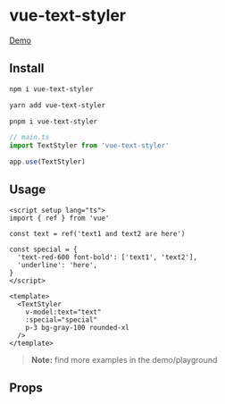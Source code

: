 # vue-text-styler

[Demo](https://vue-text-styler.netlify.app/)

## Install

```bash
npm i vue-text-styler
```

```bash
yarn add vue-text-styler
```

```bash
pnpm i vue-text-styler
```

```ts
// main.ts
import TextStyler from 'vue-text-styler'

app.use(TextStyler)
```

## Usage

```vue
<script setup lang="ts">
import { ref } from 'vue'

const text = ref('text1 and text2 are here')

const special = {
  'text-red-600 font-bold': ['text1', 'text2'],
  'underline': 'here',
}
</script>

<template>
  <TextStyler
    v-model:text="text"
    :special="special"
    p-3 bg-gray-100 rounded-xl
  />
</template>
```

> **Note:** find more examples in the demo/playground

<!-- const props = withDefaults(defineProps<{
  text: string
  line?: 'single' | 'multiple'
  special: Record<string, string | string[]>
  track?: string | string[]
  readonly?: boolean
}>(), {
  line: 'multiple',
}) -->

## Props
